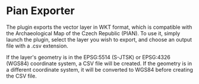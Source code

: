 # Pian Exporter
The plugin exports the vector layer in WKT format, which is compatible with the Archaeological Map of the Czech Republic (PIAN). To use it, simply launch the plugin, select the layer you wish to export, and choose an output file with a .csv extension.

If the layer's geometry is in the EPSG:5514 (S-JTSK) or EPSG:4326 (WGS84) coordinate system, a CSV file will be created. If the geometry is in a different coordinate system, it will be converted to WGS84 before creating the CSV file.
